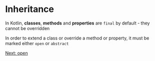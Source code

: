 # Inheritance
In Kotlin, **classes**, **methods** and **properties** are `final` by default - they cannot be overridden

In order to extend a class or override a method or property, it must be marked either `open` or `abstract`

[Next: open](03-06-open.md)
